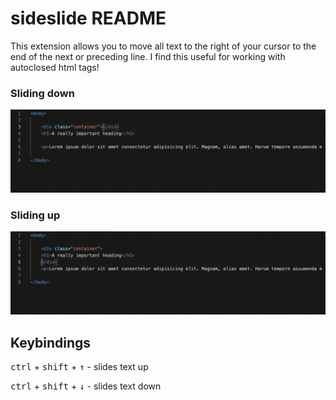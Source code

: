 # sideslide README

This extension allows you to move all text to the right of your cursor to the end of the next or preceding line. I find this useful for working with autoclosed html tags!

### Sliding down
![Example of sliding text down](https://github.com/MaxraySavage/sideslide/blob/main/images/slidedown.gif?raw=true)

### Sliding up
![Example of sliding text up](https://github.com/MaxraySavage/sideslide/blob/main/images/slideup.gif?raw=true)

## Keybindings

<kbd>ctrl</kbd> + <kbd>shift</kbd> + <kbd>&#8593;</kbd> - slides text up

<kbd>ctrl</kbd> + <kbd>shift</kbd> + <kbd>&#8595;</kbd> - slides text down